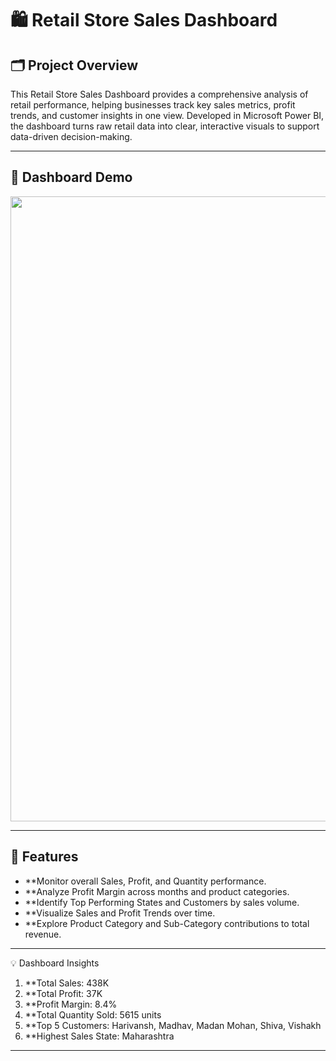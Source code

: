 # 🛍️ Retail Store Sales Dashboard

## 🗂️ Project Overview
This Retail Store Sales Dashboard provides a comprehensive analysis of retail performance, helping businesses track key sales metrics, profit trends, and customer insights in one view. Developed in Microsoft Power BI, the dashboard turns raw retail data into clear, interactive visuals to support data-driven decision-making.

---

## 🔗 Dashboard Demo
<div align="center">
<img src="https://github.com/Istiak-Chowdhury/Retail-Store-Sales-Dashboard/blob/4c996cafc78814aafd99e27d1c555489571ddf8c/Retail%20Dashboard.JPG" width="1000" />
</div>

---

## 🚀 Features
- **Monitor overall Sales, Profit, and Quantity performance.
- **Analyze Profit Margin across months and product categories.
- **Identify Top Performing States and Customers by sales volume.
- **Visualize Sales and Profit Trends over time.
- **Explore Product Category and Sub-Category contributions to total revenue.

---

💡 Dashboard Insights
1. **Total Sales: 438K
2. **Total Profit: 37K
3. **Profit Margin: 8.4%
4. **Total Quantity Sold: 5615 units
5. **Top 5 Customers: Harivansh, Madhav, Madan Mohan, Shiva, Vishakh
6. **Highest Sales State: Maharashtra

---
